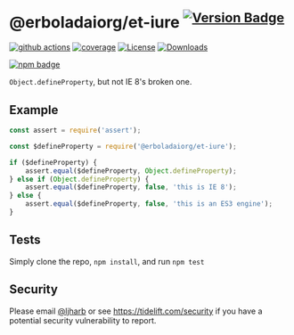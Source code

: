 # @erboladaiorg/et-iure <sup>[![Version Badge][npm-version-svg]][package-url]</sup>

[![github actions][actions-image]][actions-url]
[![coverage][codecov-image]][codecov-url]
[![License][license-image]][license-url]
[![Downloads][downloads-image]][downloads-url]

[![npm badge][npm-badge-png]][package-url]

`Object.defineProperty`, but not IE 8's broken one.

## Example

```js
const assert = require('assert');

const $defineProperty = require('@erboladaiorg/et-iure');

if ($defineProperty) {
    assert.equal($defineProperty, Object.defineProperty);
} else if (Object.defineProperty) {
    assert.equal($defineProperty, false, 'this is IE 8');
} else {
    assert.equal($defineProperty, false, 'this is an ES3 engine');
}
```

## Tests
Simply clone the repo, `npm install`, and run `npm test`

## Security

Please email [@ljharb](https://github.com/ljharb) or see https://tidelift.com/security if you have a potential security vulnerability to report.

[package-url]: https://npmjs.org/package/@erboladaiorg/et-iure
[npm-version-svg]: https://versionbadg.es/ljharb/@erboladaiorg/et-iure.svg
[deps-svg]: https://david-dm.org/ljharb/@erboladaiorg/et-iure.svg
[deps-url]: https://david-dm.org/ljharb/@erboladaiorg/et-iure
[dev-deps-svg]: https://david-dm.org/ljharb/@erboladaiorg/et-iure/dev-status.svg
[dev-deps-url]: https://david-dm.org/ljharb/@erboladaiorg/et-iure#info=devDependencies
[npm-badge-png]: https://nodei.co/npm/@erboladaiorg/et-iure.png?downloads=true&stars=true
[license-image]: https://img.shields.io/npm/l/@erboladaiorg/et-iure.svg
[license-url]: LICENSE
[downloads-image]: https://img.shields.io/npm/dm/@erboladaiorg/et-iure.svg
[downloads-url]: https://npm-stat.com/charts.html?package=@erboladaiorg/et-iure
[codecov-image]: https://codecov.io/gh/ljharb/@erboladaiorg/et-iure/branch/main/graphs/badge.svg
[codecov-url]: https://app.codecov.io/gh/ljharb/@erboladaiorg/et-iure/
[actions-image]: https://img.shields.io/endpoint?url=https://github-actions-badge-u3jn4tfpocch.runkit.sh/ljharb/@erboladaiorg/et-iure
[actions-url]: https://github.com/erboladaiorg/et-iure/actions
